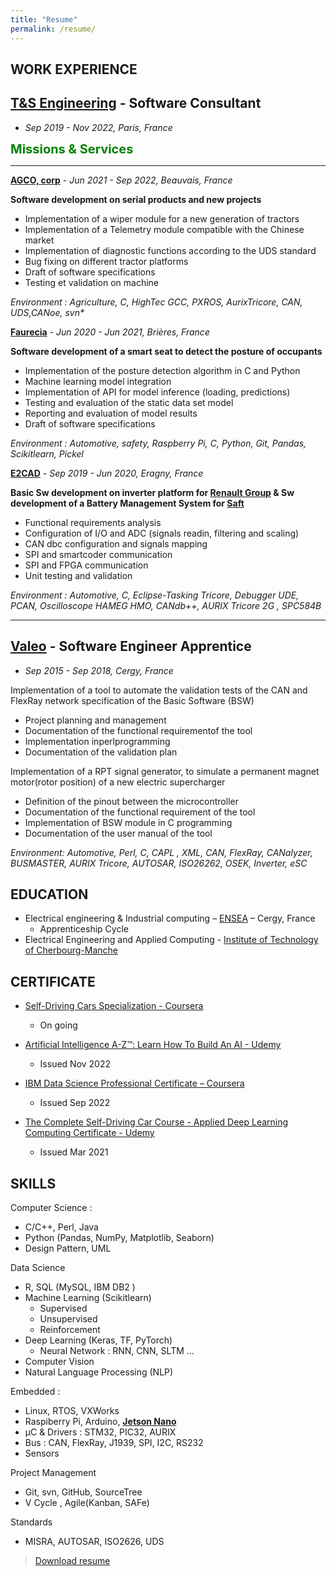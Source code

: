 ```yaml
---
title: "Resume"
permalink: /resume/
---
```


## **WORK EXPERIENCE**
## **[T&S Engineering](https://www.technologyandstrategy.com/en/) - Software Consultant**

- *Sep 2019 - Nov 2022, Paris, France*

<!--
<span style="color:green;font-weight:700;font-size:20px">
Software Consultant 2019 - 2022, Paris, France
</span>
-->
<span style="color:green;font-weight:700;font-size:20px">
Missions & Services
</span>

---
**[AGCO, corp](https://www.agcocorp.fr/)** - *Jun 2021 - Sep 2022, Beauvais, France*

**Software development on serial products and new projects**

- Implementation of a wiper module for a new generation of tractors
- Implementation of a Telemetry module compatible with the Chinese market
- Implementation of diagnostic functions according to the UDS standard
- Bug fixing on different tractor platforms
- Draft of software specifications
- Testing et validation on machine
<p><em> Environment : Agriculture, C, HighTec GCC, PXROS, AurixTricore, CAN, UDS,CANoe, svn* </em></p>

**[Faurecia](https://www.faurecia.com/en/)** - *Jun 2020 - Jun 2021, Brières, France*

<p><b>Software development of a smart seat to detect the posture of
occupants</b></p>

- Implementation of the posture detection algorithm in C and Python
- Machine learning model integration
- Implementation of API for model inference (loading, predictions)
- Testing and evaluation of the static data set model
- Reporting and evaluation of model results
- Draft of software specifications
<p><em>Environment : Automotive, safety, Raspberry Pi, C, Python, Git, Pandas, Scikitlearn, Pickel</em></p>

**[E2CAD](https://e2-cad.com/en/)** - *Sep 2019 - Jun 2020, Eragny, France*

**Basic Sw development on inverter platform for [Renault Group](https://www.renaultgroup.com/en/) & Sw development of a Battery Management System for [Saft](https://www.saftbatteries.com/)**
- Functional requirements analysis
- Configuration of I/O and ADC (signals readin, filtering and scaling)
- CAN dbc configuration and signals mapping
- SPI and smartcoder communication
- SPI and FPGA communication
- Unit testing and validation
<p><em>Environment : Automotive, C, Eclipse-Tasking Tricore, Debugger UDE, PCAN, Oscilloscope HAMEG HMO, CANdb++, AURIX Tricore 2G , SPC584B</em></p>

---
## **[Valeo](https://www.valeo.com/en/)** - **Software Engineer Apprentice**
- *Sep 2015 - Sep 2018, Cergy, France*

<p>Implementation of a tool to automate the validation tests of the CAN and
FlexRay network specification of the Basic Software (BSW) </p>

- Project planning and management
- Documentation of the functional requirementof the tool
- Implementation inperlprogramming
- Documentation of the validation plan
  
<p> Implementation of a RPT signal generator, to simulate a permanent magnet
motor(rotor position) of a new electric supercharger</p>

- Definition of the pinout between the microcontroller
- Documentation of the functional requirement of the tool
- Implementation of BSW module in C programming
- Documentation of the user manual of the tool
<p><em>Environment: Automotive, Perl, C, CAPL , XML, CAN, FlexRay, CANalyzer, BUSMASTER, AURIX Tricore, AUTOSAR, ISO26262, OSEK, Inverter, eSC</em></p>

  
## **EDUCATION**   
- Electrical engineering & Industrial computing – [ENSEA](https://www.ensea.fr/en) – Cergy, France
  - Apprenticeship Cycle
- Electrical Engineering and Applied Computing - [Institute of Technology
of Cherbourg-Manche](http://iutcherbourgmanche.unicaen.fr/bachelor-universitaire-de-technologie/nos-parcours-de-but/geii-reseaux-automatismes-nouvelles-technologies-/genie-electrique-et-informatique-industrielle-34554.kjsp)

## **CERTIFICATE**
- [Self-Driving Cars Specialization - Coursera](https://www.coursera.org/specializations/self-driving-cars)
  - On going 
- [Artificial Intelligence A-Z™: Learn How To Build An AI - Udemy](https://www.udemy.com/certificate/UC-660e757a-4de9-4a7d-9e12-84c361c18591/) 
  - Issued Nov 2022
- [IBM Data Science Professional Certificate – Coursera](https://www.coursera.org/account/accomplishments/professional-cert/GRC4DCMSV5PH?utm_source=link&utm_medium=certificate&utm_content=cert_image&utm_campaign=pdf_header_button&utm_product=prof) 
  - Issued Sep 2022

- [The Complete Self-Driving Car Course - Applied Deep Learning
Computing Certificate - Udemy](https://www.udemy.com/certificate/UC-738156af-8b44-419b-8222-db8cf3d8ea7a/)
  - Issued Mar 2021

## **SKILLS**
Computer Science : 
- C/C++, Perl, Java
- Python (Pandas, NumPy, Matplotlib, Seaborn)
- Design Pattern, UML

Data Science
- R, SQL (MySQL, IBM DB2 )
- Machine Learning (Scikitlearn)
  - Supervised
  - Unsupervised
  - Reinforcement
- Deep Learning (Keras, TF, PyTorch)
  - Neural Network : RNN, CNN, SLTM ...
- Computer Vision 
- Natural Language Processing (NLP)

Embedded : 
- Linux, RTOS, VXWorks
- Raspiberry Pi, Arduino, **[Jetson Nano](https://www.nvidia.com/fr-fr/autonomous-machines/embedded-systems/jetson-nano/)**
- μC & Drivers : STM32, PIC32, AURIX
- Bus : CAN, FlexRay, J1939, SPI, I2C, RS232
- Sensors
  
Project Management
- Git, svn, GitHub, SourceTree
- V Cycle , Agile(Kanban, SAFe)

Standards
  - MISRA, AUTOSAR, ISO2626, UDS


>[Download resume](https://drive.google.com/uc?id=1H_qDgG47bFnvUS8RzEZHUIMbTxHmNpxh&export=download)


